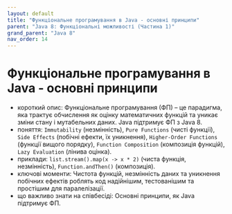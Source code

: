 ```yaml
---
layout: default
title: "Функціональне програмування в Java - основні принципи"
parent: "Java 8: Функціональні можливості (Частина 1)"
grand_parent: "Java 8"
nav_order: 14
---
```


# Функціональне програмування в Java - основні принципи

*   короткий опис: Функціональне програмування (ФП) – це парадигма, яка трактує обчислення як оцінку математичних функцій та уникає зміни стану і мутабельних даних. Java підтримує ФП з Java 8.
*   поняття: `Immutability` (незмінність), `Pure Functions` (чисті функції), `Side Effects` (побічні ефекти, їх уникнення), `Higher-Order Functions` (функції вищого порядку), `Function Composition` (композиція функцій), `Lazy Evaluation` (лінива оцінка).
*   приклади: `list.stream().map(x -> x * 2)` (чиста функція, незмінність), `Function.andThen()` (композиція).
*   ключові моменти: Чистота функцій, незмінність даних та уникнення побічних ефектів роблять код надійнішим, тестованішим та простішим для паралелізації.
*   що важливо знати на співбесіді: Основні принципи, як Java підтримує ФП.
